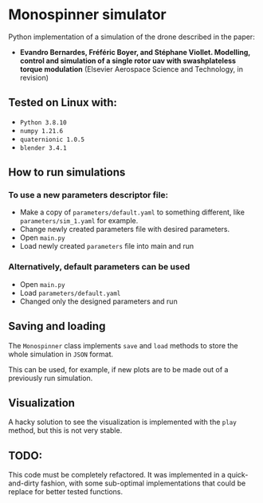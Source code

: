 # Monospinner simulator
Python implementation of a simulation of the drone described in the paper:

- **Evandro Bernardes, Fréféric Boyer, and Stéphane Viollet. Modelling, control and simulation of a single rotor uav with swashplateless
torque modulation** (Elsevier Aerospace Science and Technology, in revision)

## Tested on Linux with:
- `Python 3.8.10`
- `numpy 1.21.6`
- `quaternionic 1.0.5`
- `blender 3.4.1`

## How to run simulations

### To use a new parameters descriptor file:
- Make a copy of `parameters/default.yaml` to something different, like `parameters/sim_1.yaml` for example.
- Change newly created parameters file with desired parameters.
- Open `main.py`
- Load newly created `parameters` file into main and run

### Alternatively, default parameters can be used
- Open `main.py`
- Load `parameters/default.yaml`
- Changed only the designed parameters and run

## Saving and loading
The `Monospinner` class implements `save` and `load` methods to store the whole simulation in `JSON` format.

This can be used, for example, if new plots are to be made out of a previously run simulation.

## Visualization
A hacky solution to see the visualization is implemented with the `play` method, but this is not very stable.

## TODO:
This code must be completely refactored.
It was implemented in a quick-and-dirty fashion, with some sub-optimal implementations that could be replace for better tested functions.
